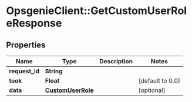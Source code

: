 # OpsgenieClient::GetCustomUserRoleResponse

## Properties
Name | Type | Description | Notes
------------ | ------------- | ------------- | -------------
**request_id** | **String** |  | 
**took** | **Float** |  | [default to 0.0]
**data** | [**CustomUserRole**](CustomUserRole.md) |  | [optional] 



